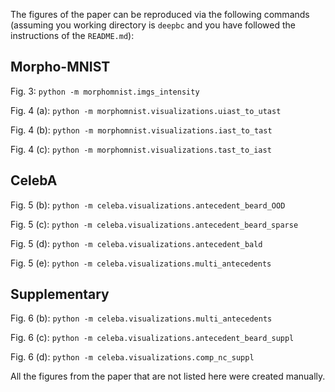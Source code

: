 The figures of the paper can be reproduced via the following commands (assuming you working directory is `deepbc` and you have followed the instructions of the `README.md`):

## Morpho-MNIST

Fig. 3: `python -m morphomnist.imgs_intensity`

Fig. 4 (a): `python -m morphomnist.visualizations.uiast_to_utast`

Fig. 4 (b): `python -m morphomnist.visualizations.iast_to_tast`

Fig. 4 (c): `python -m morphomnist.visualizations.tast_to_iast`

## CelebA

Fig. 5 (b): `python -m celeba.visualizations.antecedent_beard_OOD`

Fig. 5 (c): `python -m celeba.visualizations.antecedent_beard_sparse`

Fig. 5 (d): `python -m celeba.visualizations.antecedent_bald`

Fig. 5 (e): `python -m celeba.visualizations.multi_antecedents`

## Supplementary

Fig. 6 (b): `python -m celeba.visualizations.multi_antecedents`

Fig. 6 (c): `python -m celeba.visualizations.antecedent_beard_suppl`

Fig. 6 (d): `python -m celeba.visualizations.comp_nc_suppl`

All the figures from the paper that are not listed here were created manually.